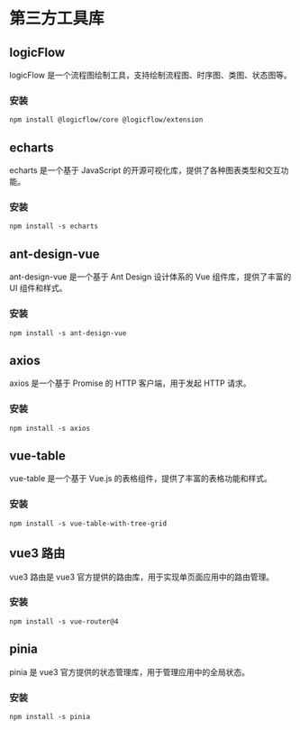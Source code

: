 # 第三方工具库


## logicFlow

logicFlow 是一个流程图绘制工具，支持绘制流程图、时序图、类图、状态图等。
### 安装

```
npm install @logicflow/core @logicflow/extension
```

## echarts
echarts 是一个基于 JavaScript 的开源可视化库，提供了各种图表类型和交互功能。
### 安装

```
npm install -s echarts
```
## ant-design-vue
ant-design-vue 是一个基于 Ant Design 设计体系的 Vue 组件库，提供了丰富的 UI 组件和样式。
### 安装

```
npm install -s ant-design-vue
```
## axios
axios 是一个基于 Promise 的 HTTP 客户端，用于发起 HTTP 请求。
### 安装

```
npm install -s axios
```
## vue-table
vue-table 是一个基于 Vue.js 的表格组件，提供了丰富的表格功能和样式。
### 安装

```
npm install -s vue-table-with-tree-grid
```
## vue3 路由

vue3 路由是 vue3 官方提供的路由库，用于实现单页面应用中的路由管理。
### 安装

``` 
npm install -s vue-router@4 
```
## pinia

pinia 是 vue3 官方提供的状态管理库，用于管理应用中的全局状态。
### 安装

```
npm install -s pinia 
```

